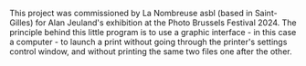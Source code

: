 This project was commissioned by La Nombreuse asbl (based in Saint-Gilles) for Alan Jeuland's exhibition at the Photo Brussels Festival 2024.
The principle behind this little program is to use a graphic interface - in this case a computer - to launch a print without going through the printer's settings control window, and without printing the same two files one after the other.
